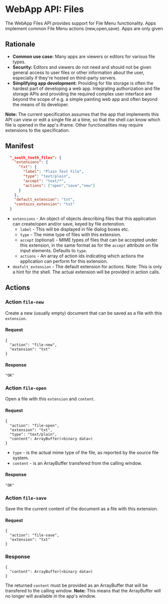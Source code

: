 # WebApp API: Files

The WebApp Files API provides support for File Menu functionality. Apps implement common File Menu actions (new,open,save). Apps are only given 

## Rationale
- __Common use case:__ Many apps are viewers or editors for various file types.
- __Security:__ Editors and viewers do not need and should not be given general access to user files or
other information about the user, especially if they're hosted on third-party servers.
- __Simplifying app development:__ Providing for file storage is often the hardest part of developing a web app.
Integrating authorization and file storage APIs and providing the required complex user interface are beyond the scope of
e.g. a simple painting web app and often beyond the means of its developer. 

__Note:__ The current specification assumes that the app that implements this API can view or edit a 
single file at a time, so that the shell can know which file is opened in the app's iframe.
Other functionalities may require extensions to the specification.

## Manifest
````json
  "_south_tooth_files": {
    "extensions": {
      "txt": {
        "label": "Plain Text File",
        "type": "text/plain",
        "accept": "text/*",
        "actions": ["open","save","new"]
      }
    },
    "default_extension": "txt",
    "contains_extension": "txt"
  }
````

- `extensions` - An object of objects describing files that this application can create/open and/or save, keyed by file extenstion.
  - `label` - This will be displayed in file dialog boxes etc.
  - `type` - The mime type of files with this extension.
  - `accept` (optional) - MIME types of files that can be accepted under this extension, in the same format 
  as for the `accept` attribute on file input elements. Defaults to `type`.
  - `actions` - An array of action ids indicating which actions the application can perform for this extension.
- `deafult_extension` - The default extension for actions. Note: This is only a hint for the shell. 
The actual extension will be provided in action calls.
  
## Actions

### Action `file-new`

Create a new (usually empty) document that can be saved as a file with this `extension`.

#### Request
    {
      "action": "file-new",
      "extension": "txt"
    }

#### Response
	"OK"

### Action `file-open`

Open a file with this `extension` and `content`.

#### Request
    {
      "action": "file-open",
      "extension": "txt",
      "type": "text/plain",
      "content": ArrayBuffer(<binary data>)
    }

- `type` - is the actual mime type of the file, as reported by the source file system.
- `content` - is an ArrayBuffer transfered from the calling window.
    
#### Response
	"OK"

### Action `file-save`
Save the the current content of the document as a file with this extension.

#### Request
    {
      "action": "file-save",
      "extension": "txt"
    }

### Response
    {
      "content": ArrayBuffer(<binary data>)
    }

The returned `content`  must be provided as an ArrayBuffer that will be transfered to the calling window. __Note:__ This means that the ArrayBuffer will no longer will available in the app's window.

